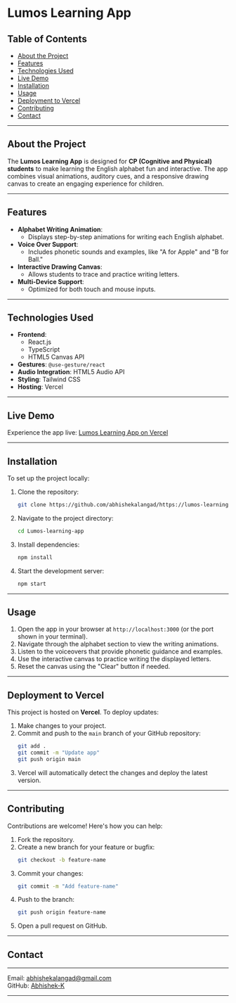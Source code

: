 # **Lumos Learning App**

## **Table of Contents**
- [About the Project](#about-the-project)
- [Features](#features)
- [Technologies Used](#technologies-used)
- [Live Demo](#live-demo)
- [Installation](#installation)
- [Usage](#usage)
- [Deployment to Vercel](#deployment-to-vercel)
- [Contributing](#contributing)
- [Contact](#contact)

---

## **About the Project**
The **Lumos Learning App** is designed for **CP (Cognitive and Physical) students** to make learning the English alphabet fun and interactive. The app combines visual animations, auditory cues, and a responsive drawing canvas to create an engaging experience for children.

---

## **Features**
- **Alphabet Writing Animation**:  
  - Displays step-by-step animations for writing each English alphabet.  
- **Voice Over Support**:  
  - Includes phonetic sounds and examples, like "A for Apple" and "B for Ball."  
- **Interactive Drawing Canvas**:  
  - Allows students to trace and practice writing letters.  
- **Multi-Device Support**:  
  - Optimized for both touch and mouse inputs.  

---

## **Technologies Used**
- **Frontend**:
  - React.js
  - TypeScript
  - HTML5 Canvas API
- **Gestures**: `@use-gesture/react`
- **Audio Integration**: HTML5 Audio API
- **Styling**: Tailwind CSS
- **Hosting**: Vercel

---

## **Live Demo**
Experience the app live: [Lumos Learning App on Vercel](https://lumos-learning-app-tau.vercel.app/)

---

## **Installation**

To set up the project locally:

1. Clone the repository:
   ```bash
   git clone https://github.com/abhishekalangad/https://lumos-learning-app-tau.vercel.app/
   ```
2. Navigate to the project directory:
   ```bash
   cd Lumos-learning-app
   ```
3. Install dependencies:
   ```bash
   npm install
   ```
4. Start the development server:
   ```bash
   npm start
   ```

---

## **Usage**
1. Open the app in your browser at `http://localhost:3000` (or the port shown in your terminal).  
2. Navigate through the alphabet section to view the writing animations.  
3. Listen to the voiceovers that provide phonetic guidance and examples.  
4. Use the interactive canvas to practice writing the displayed letters.  
5. Reset the canvas using the "Clear" button if needed.  

---

## **Deployment to Vercel**
This project is hosted on **Vercel**. To deploy updates:
1. Make changes to your project.  
2. Commit and push to the `main` branch of your GitHub repository:
   ```bash
   git add .
   git commit -m "Update app"
   git push origin main
   ```
3. Vercel will automatically detect the changes and deploy the latest version.  

---

## **Contributing**
Contributions are welcome! Here's how you can help:
1. Fork the repository.  
2. Create a new branch for your feature or bugfix:
   ```bash
   git checkout -b feature-name
   ```
3. Commit your changes:
   ```bash
   git commit -m "Add feature-name"
   ```
4. Push to the branch:
   ```bash
   git push origin feature-name
   ```
5. Open a pull request on GitHub.  

---

## **Contact**
****  
Email: [abhishekalangad@gmail.com](mailto:abhishekalangad@gmail.com)  
GitHub: [Abhishek-K](https://github.com/abhishekalangad)  

---


